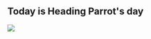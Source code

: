 <h2>Today is Heading Parrot's day</h2><img src="https://raw.githubusercontent.com/jmhobbs/cultofthepartyparrot.com/master/parrots/hd/headingparrot.gif" />